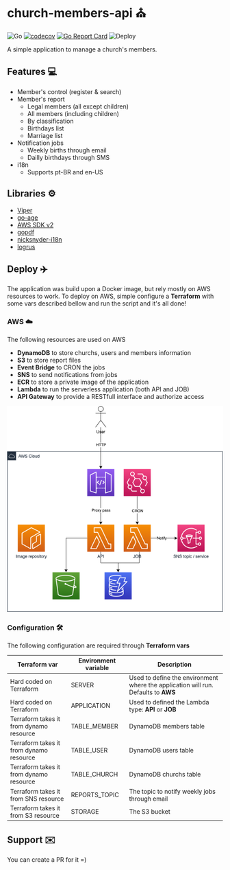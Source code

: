 # church-members-api ⛪️

![Go](https://github.com/brunodmartins/church-members-api/workflows/Go/badge.svg)
[![codecov](https://codecov.io/gh/brunodmartins/church-members-api/branch/master/graph/badge.svg)](https://codecov.io/gh/brunodmartins/church-members-api)  [![Go Report Card](https://goreportcard.com/badge/github.com/brunodmartins/church-members-api?style=flat-square)](https://goreportcard.com/report/github.com/brunodmartins/church-members-api)
![Deploy](https://github.com/brunodmartins/church-members-api/workflows/Docker%20Image%20CI/badge.svg)

A simple application to manage a church's members.

## Features 💻

- Member's control (register & search)
- Member's report
  - Legal members (all except children)
  - All members (including children)
  - By classification
  - Birthdays list
  - Marriage list
- Notification jobs
    - Weekly births through email
    - Dailly birthdays through SMS
- i18n
  - Supports pt-BR and en-US

## Libraries ⚙️

- [Viper](https://github.com/spf13/viper)
- [go-age](https://github.com/bearbin/go-age)
- [AWS SDK v2](https://github.com/aws/aws-sdk-go-v2)
- [gopdf](https://github.com/signintech/gopdf)
- [nicksnyder-i18n](https://github.com/nicksnyder/go-i18n/v2/i18n)
- [logrus](https://github.com/sirupsen/logrus)

## Deploy ✈️

The application was build upon a Docker image, but rely mostly on AWS resources to work. To deploy on AWS, simple configure a **Terraform**  with some vars described bellow and run the script and it's all done!

### AWS ☁️

The following resources are used on AWS

- **DynamoDB** to store churchs, users and members information
- **S3** to store report files
- **Event Bridge** to CRON the jobs
- **SNS** to send notifications from jobs
- **ECR** to store a private image of the application
- **Lambda** to run the serverless application (both API and JOB)
- **API Gateway** to provide a RESTfull interface and authorize access

![GitHub Logo](/docs/architecture.png)

### Configuration 🛠

The following configuration are required through **Terraform vars**

|Terraform var|Environment variable|Description
|-|-|-|
|Hard coded on Terraform|SERVER|Used to define the environment where the application will run. Defaults to **AWS**|
|Hard coded on Terraform|APPLICATION|Used to defined the Lambda type: **API** or **JOB**|
|Terraform takes it from dynamo resource|TABLE_MEMBER|DynamoDB members table|
|Terraform takes it from dynamo resource|TABLE_USER|DynamoDB users table|
|Terraform takes it from dynamo resource|TABLE_CHURCH|DynamoDB churchs table|
|Terraform takes it from SNS resource|REPORTS_TOPIC|The topic to notify weekly jobs through email|
|Terraform takes it from S3 resource|STORAGE|The S3 bucket|

## Support ✉️

You can create a PR for it =)
